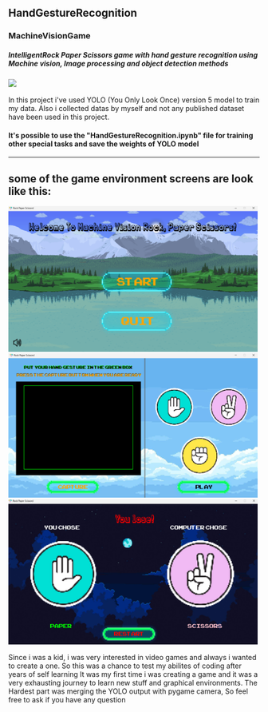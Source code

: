 ## HandGestureRecognition
### MachineVisionGame
##### IntelligentRock Paper Scissors game with hand gesture recognition using Machine vision, Image processing and object detection methods
<img src="https://static.vecteezy.com/system/resources/previews/000/690/865/original/rock-paper-scissors-line-icons-vector.jpg" width="1000" />


In this project i've used YOLO (You Only Look Once) version 5 model to train my data. Also i collected datas by myself and not any published dataset have been used in this project.
#### It's possible to use the "HandGestureRecognition.ipynb" file for training other special tasks and save the weights of YOLO model
-------------------------------------------------------------
## some of the game environment screens are look like this:

<img src="https://github.com/RealSinaEslami/HandGestureRecognition/blob/main/Game%20Icons/Screenshot_1.png?raw=true" width="500" />
<img src="https://github.com/RealSinaEslami/HandGestureRecognition/blob/main/Game%20Icons/Screenshot_2.png?raw=true" width="500" />
<img src="https://github.com/RealSinaEslami/HandGestureRecognition/blob/main/Game%20Icons/Screenshot_3.png?raw=true" width="500" />

Since i was a kid, i was very interested in video games and always i wanted to create a one. So this was a chance to test my abilites of coding after years of self learning
It was my first time i was creating a game and it was a very exhausting journey to learn new stuff and graphical environments.
The Hardest part was merging the YOLO output with pygame camera, So feel free to ask if you have any question